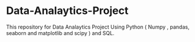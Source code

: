 # Data-Analaytics-Project
This repository for Data Analaytics Project Using Python ( Numpy , pandas, seaborn and matplotlib and scipy ) and SQL.
